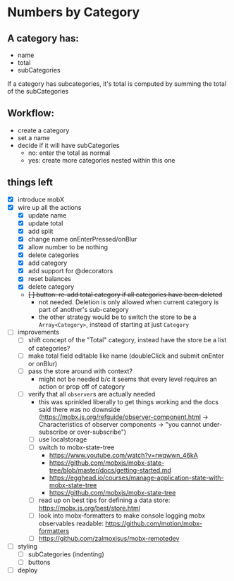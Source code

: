 # Numbers by Category

## A category has:

- name
- total
- subCategories

If a category has subcategories, it's total is computed by summing the total of the subCategories

## Workflow:

- create a category
- set a name
- decide if it will have subCategories
  - no: enter the total as normal
  - yes: create more categories nested within this one

## things left

- [x] introduce mobX
- [x] wire up all the actions
  - [x] update name
  - [x] update total
  - [x] add split
  - [x] change name onEnterPressed/onBlur
  - [x] allow number to be nothing
  - [x] delete categories
  - [x] add category
  - [x] add support for @decorators
  - [x] reset balances
  - [x] delete category
  - ~~[ ] button: re-add total category if all categories have been deleted~~
    - not needed. Deletion is only allowed when current category is part of another's sub-category
    - the other strategy would be to switch the store to be a `Array<Category>`, instead of starting at just `Category`
- [ ] improvements
  - [ ] shift concept of the "Total" category, instead have the store be a list of categories?
  - [ ] make total field editable like name (doubleClick and submit onEnter or onBlur)
  - [ ] pass the store around with context?
    - might not be needed b/c it seems that every level requires an action or prop off of category
  - [ ] verify that all `observer`s are actually needed
    - this was sprinkled liberally to get things working and the docs said there was no downside (https://mobx.js.org/refguide/observer-component.html -> Characteristics of observer components -> "you cannot under-subscribe or over-subscribe")
    - [ ] use localstorage
    - [ ] switch to mobx-state-tree
      - https://www.youtube.com/watch?v=rwqwwn_46kA
      - https://github.com/mobxjs/mobx-state-tree/blob/master/docs/getting-started.md
      - https://egghead.io/courses/manage-application-state-with-mobx-state-tree
      - https://github.com/mobxjs/mobx-state-tree
    - [ ] read up on best tips for defining a data store: https://mobx.js.org/best/store.html
    - [ ] look into mobx-formatters to make console logging mobx observables readable: https://github.com/motion/mobx-formatters
    - [ ] https://github.com/zalmoxisus/mobx-remotedev
- [ ] styling
  - [ ] subCategories (indenting)
  - [ ] buttons
- [ ] deploy
